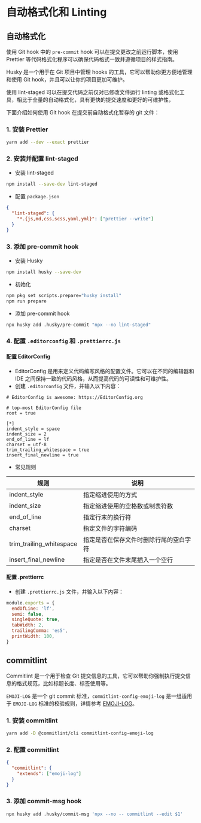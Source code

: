 # 自动格式化和 Linting

## 自动格式化

使用 Git hook 中的 `pre-commit` hook 可以在提交更改之前运行脚本，使用 Prettier 等代码格式化程序可以确保代码格式一致并遵循项目的样式指南。

Husky 是一个用于在 Git 项目中管理 hooks 的工具，它可以帮助你更方便地管理和使用 Git hook，并且可以让你的项目更加可维护。

使用 lint-staged 可以在提交代码之前仅对已修改文件运行 linting 或格式化工具，相比于全量的自动格式化，具有更快的提交速度和更好的可维护性，

下面介绍如何使用 Git hook 在提交前自动格式化暂存的 git 文件：

### 1. 安装 Prettier

```sh
yarn add --dev --exact prettier
```

### 2. 安装并配置 lint-staged

- 安装 lint-staged

```sh
npm install --save-dev lint-staged
```

- 配置 `package.json`

```json
{
  "lint-staged": {
    "*.{js,md,css,scss,yaml,yml}": ["prettier --write"]
  }
}
```

### 3. 添加 pre-commit hook

- 安装 Husky

```sh
npm install husky --save-dev
```

- 初始化

```sh
npm pkg set scripts.prepare="husky install"
npm run prepare
```

- 添加 pre-commit hook

```sh
npx husky add .husky/pre-commit "npx --no lint-staged"
```

### 4. 配置 `.editorconfig` 和 `.prettierrc.js`

#### 配置 EditorConfig

- EditorConfig 是用来定义代码编写风格的配置文件。它可以在不同的编辑器和 IDE 之间保持一致的代码风格，从而提高代码的可读性和可维护性。
- 创建 `.editorconfig` 文件，并输入以下内容：

```
# EditorConfig is awesome: https://EditorConfig.org

# top-most EditorConfig file
root = true

[*]
indent_style = space
indent_size = 2
end_of_line = lf
charset = utf-8
trim_trailing_whitespace = true
insert_final_newline = true
```

- 常见规则

| 规则                     | 说明                                   |
| ------------------------ | -------------------------------------- |
| indent_style             | 指定缩进使用的方式                     |
| indent_size              | 指定缩进使用的空格数或制表符数         |
| end_of_line              | 指定行末的换行符                       |
| charset                  | 指定文件的字符编码                     |
| trim_trailing_whitespace | 指定是否在保存文件时删除行尾的空白字符 |
| insert_final_newline     | 指定是否在文件末尾插入一个空行         |

#### 配置 .prettierrc

- 创建 `.prettierrc.js` 文件，并输入以下内容：

```js
module.exports = {
  endOfLine: 'lf',
  semi: false,
  singleQuote: true,
  tabWidth: 2,
  trailingComma: 'es5',
  printWidth: 100,
}
```

## commitlint

Commitlint 是一个用于检查 Git 提交信息的工具，它可以帮助你强制执行提交信息的格式规范，比如标题长度、标签使用等。

`EMOJI-LOG` 是一个 git commit 标准，`commitlint-config-emoji-log` 是一组适用于 `EMOJI-LOG` 标准的校验规则，详情参考 [EMOJI-LOG](https://github.com/ahmadawais/Emoji-Log)。

### 1. 安装 commitlint

```sh
yarn add -D @commitlint/cli commitlint-config-emoji-log
```

### 2. 配置 commitlint

```json
{
  "commitlint": {
    "extends": ["emoji-log"]
  }
}
```

### 3. 添加 commit-msg hook

```sh
npx husky add .husky/commit-msg 'npx --no -- commitlint --edit $1'
```
